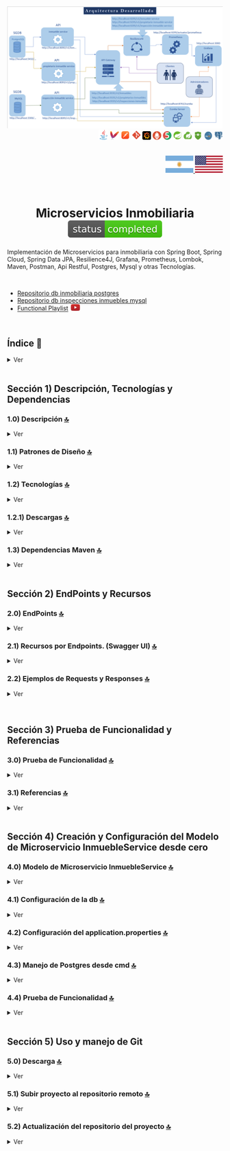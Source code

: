 <div align="center">
  <img src="../img/MicroservicesArquitectura.png" >
</div>

  <div align="right">
    <img width="24" height="24" src="../icons/backend/java/png/java.png" />
    <img width="20" height="20" src="../icons/devops/png/maven.png" />
    <img width="22" height="22" src="../icons/devops/png/postman.png" />
    <img width="22" height="22" src="../icons/devops/png/git.png" />
	<img width="20" height="20" src="../icons/devops/png/grafana.png" /> 
	<img width="20" height="20" src="../icons/devops/png/prometheus.png" />  
    <img width="20" height="" src="../icons/backend/java/png/junit.png" />
    <img width="20" height="20" src="../icons/backend/java/png/spring-boot.png" /> 
    <img width="20" height="20" src="../icons/backend/java/png/spring-cloud.png" /> 
	<img width="20" height="19" src="../icons/backend/java/png/spring-security.png" /> 
	<img width="20" height="19" src="../icons/database/png/mysql.png" />  
	<img width="20" height="20" src="../icons/database/png/postgres.png" />
	   
  </div>

<br>

<br>



<div align="right"> 
  <a href="./README.es.md">
    <img width="65" height="40" src="../icons/translation/arg-flag.jpg" />
  </a> 
  <a href="../../README.md">
    <img width="65" height="40" src="../icons/translation/eeuu-flag.jpg" />
  </a> 
</div>

<br>

<br>

<div align="center">

# Microservicios Inmobiliaria ![(status-completed)](../icons/badges/status-completed.svg)

</div>

Implementación de Microservicios para inmobiliaria con Spring Boot, Spring Cloud, Spring Data JPA, Resilience4J, Grafana, Prometheus, Lombok, Maven, Postman, Api Restful, Postgres, Mysql y otras Tecnologías.

<br>

* [Repositorio db inmobiliaria postgres](https://github.com/andresWeitzel/db_inmobiliaria_microservicios_postgres)
* [Repositorio db inspecciones inmuebles mysql](https://github.com/andresWeitzel/db_inspecciones_inmuebles_microservicios_mysql)
* [Functional Playlist](https://www.youtube.com/playlist?list=PLCl11UFjHurC0zJPiNF-rCbAFd2BGUBOe) <a href="https://www.youtube.com/playlist?list=PLCl11UFjHurC0zJPiNF-rCbAFd2BGUBOe" target="_blank"> <img src="../icons/social-networks/yt.png" width="25" /></a>
 


<br>

## Índice 📜

<details>
 <summary> Ver </summary>
 
 <br>
 
 
### Sección 1) Descripción, Tecnologías y Dependencias 
 
 - [1.0) Descripción del Proyecto.](#10-descripción-)
 - [1.1) Patrones de Diseño.](#11-patrones-de-diseño-)
 - [1.2) Tecnologías.](#12-tecnologías-)
     - [1.2.1) Descargas.](#121-descargas)
 - [1.3) Dependencias Maven.](#13-dependencias-maven-)
 
### Sección 2) Endpoints y Recursos 
 
 - [2.0) EndPoints.](#endpoints-)
 - [2.1) Recursos por Endpoints.](#documentación-gráfica-de-recursos-por-endpoints-swagger-ui-)
 - [2.2) Ejemplos de Requests y Responses.](#22-ejemplos-de-requests-y-responses-)
 
 
### Sección 3) Prueba de Funcionalidad y Referencias
 
 - [3.0) Prueba de Funcionalidad.](#30-prueba-de-funcionalidad-)
 - [3.1) Referencias.](#31-referencias-)
	
### Sección 4) Creación y Configuración del Modelo de Microservicio InmuebleService desde cero
 
 - [4.0) Modelo de Microservicio InmuebleService.](#40-modelo-de-microservicio-inmuebleservice-)
     - [4.0.0) Creación y Configuración.](#400-creción-y-configuración)
     - [4.0.1) Enums.](#401-enums)
     - [4.0.2) Entidades.](#402-entidades)
     - [4.0.3) Interfaces.](#403-interfaces)
     - [4.0.4) Servicios.](#404-servicios)
     - [4.0.5) Objetos Value Object.](#405-objetos-value-objects)
     - [4.0.6) Template Value Object.](#406-template-value-objects)
     - [4.0.7) Controllers.](#407-controllers)
- [4.1) Configuración de la db.](#41-configuración-de-la-db-)
- [4.2) Configuración del application.properties.](#42-configuración-del-application-properties)
- [4.3) Manejo de Postgres desde cmd.](#43-manejo-de-postgres-desde-cmd)
- [4.4) Prueba de funcionalidad.](#44-prueba-de-funcionalidad)

### Sección 5) Uso y manejo de Git

- [5.0) Descarga.](#50-descarga-)
- [5.1) Subir proyecto al repositorio remoto.](#51-subir-proyecto-al-repositorio-remoto-)
- [5.2) Actualización del repositorio del proyecto.](#52-actualización-del-repositorio-del-proyecto-)
 
	
	
</details>


<br>

## Sección 1) Descripción, Tecnologías y Dependencias 


### 1.0) Descripción [🔝](#índice-) 

<details>
 <summary>Ver</summary>
 
 <br>

* Este proyecto surgió a fin de poner en práctica la interrelación y funcionamiento de varios Microservicios con diferentes SGDB como lo son Mysql y Postgres.
* Los Microservicios `PropietarioInmuebleService` e `InmuebleService` implementan una misma base de datos de tipo SGDB Postgres para una inmobiliaria.
* El Microservicio `InspeccionInmuebleService` se comunicará con una base de datos de tipo Mysql para la validación y control de los inmuebles de dicha.
* El Servicio de Gestión Genérico de los Microservicios será `EurekaService`, este no implementará ninguna base de datos ya que será el responsable de toda la gestión y Control del resto de los Microservicios y Servicios.
* El Servicio `Api Gateway` será el encargado de la gestión del resto de los 3 microservicios de la aplicación, se entrelaza mediante el Patrón de Diseño Circuit Breaker para el Control de Excepciones, Tolerancias a fallos, etc. Todos los recursos de los microservicios pasan a través del puerto y dirección de este.
* El Servicio `ResilienceFourJ` será el encargado de manejar de forma directa el Control de Excepciones, Errores, etc que se puedan presentar, al igual que el ApiGateway maneja el patrón Circuit Breaker, además para cada recurso de cada microservicio se implementar los módulos de dicho patrón.
* ResilienceFourJ está directamente configurado para trabajar con `Prometheus` y `Grafana`. Prometheus Manejará toda la información de ResilienceFourJ y Grafana deployará dicha información en un entorno Gráfico de tipo Dashboard.


* El Proyecto consta de 3 microservicios de tipo REST y 3 servicios de gestión, administración y seguridad para los microservicios

``` Microservicios
|  |  |--------> Microservice Rest InmuebleService ----------------> db_inmobiliaria_microservicios  		--> (Postgres) --> (compartida) 
|  |-----------> Microservice Rest PropietarioInmuebleService------> db_inmobiliaria_microservicios  		--> (Postgres) --> (compartida) 
|--------------> Microservice Rest InspeccionInmuebleService-------> db_inspecciones_inmuebles_microservicios   --> (Mysql)    --> (única)  
```

```
Servicios
|  |  |  |-----> Servicio EurekaService -----------> Servidor de Gestión de Microservicios
|  |  |--------> Servicio ApiGatewayService -------> Proxy con balanceo de carga para la gestión de peticiones de los Microservicios 
|  |-----------> Servicio ResilienceFourJService --> Servicio para el Control de Excepciones y Tolerancia a Fallos. Patrón Circuit Breaker
| |------------> Servicio Prometheus/Actuator -----> Manejo de los datos de ResilienceFourJ
|--------------> Servicio Grafana Dashboard -------> Deploy de los datos transferidos por Prometheus
```
 
 <br>

* [Repositorio db inmobiliaria postgres](https://github.com/andresWeitzel/db_inmobiliaria_microservicios_postgres)
* [Repositorio db inspecciones inmuebles mysql](https://github.com/andresWeitzel/db_inspecciones_inmuebles_microservicios_mysql)
* [PlayList Proyecto](https://www.youtube.com/playlist?list=PLCl11UFjHurC0zJPiNF-rCbAFd2BGUBOe)
 
<br>

</details>



### 1.1) Patrones de Diseño [🔝](#índice-)

<details>
 <summary>Ver</summary>
 
 <br>

| **Patrón de Diseño** | **Finalidad** |               
| ------------- | ------------- |
| DAO | Uso de interfaces y repositorios para la persistencia y almacenamiento de datos. |
| MVC | Separación y Representación de los Datos, Manejo de errores, Escalabilidad, etc  |
| VO  | Patrón Value Object para el relacionamiento de Objetos a través de Templates de cada Microservicio |
| DTO  | Patrón para el Uso de Objetos POJO para tranferencia de datos entre los Microservices y Resilience4J |
| Circuit Breaker | Patrón para el Control y Manejo de Excepciones junto con la Tolerancia a Fallos |

<br>

</details>



### 1.2) Tecnologías [🔝](#índice-)

<details>
 <summary>Ver</summary>
 
 <br>

| **Tecnologías** | **Versión** | **Finalidad** |           
| ------------- | ------------- | ------------- |
| [Java](https://docs.oracle.com/en/) |  12.0.2 | JDK |
| [Spring Tool Suite 4](https://spring.io/blog/2021/06/21/spring-tools-4-11-0-released) | 4.9.0  | IDE |
| [Spring Boot](https://spring.io/) |  2.6.4  | Framework |
| [Spring Boot Data JPA](https://spring.io/projects/spring-data-jpa)  | 2.6.3 | Mapeo de objetos y persistencia en la db |
| [Spring Validation](https://www.baeldung.com/spring-boot-bean-validation)  | 2.7 | Anotations para Validaciones |
| [Eureka Server and Client](https://cloud.spring.io/spring-cloud-netflix/multi/multi_spring-cloud-eureka-server.html) | 3.1.1 | Administración de Microservicios |
| [Api-Gateway](https://www.baeldung.com/spring-cloud-gateway) | 3.1.1 | Manejo de Recursos de nuestro Proxy |
| [Resilience4J](https://resilience4j.readme.io/docs) | 3.1.1 | Utilización del Patrón Circuit Breaker |
| [Spring-Actuator](https://resilience4j.readme.io/docs) | 3.1.1 | Monitorización y Administraciíon ApiRest |
| [Micrometer-Prometheus](https://www.baeldung.com/micrometer) | 1.8.4 | Dashboard y Monitorizacion data |
| [Prometheus App](https://prometheus.io/) | 2.35 |  Monitoreo |
| [Grafana App](https://grafana.com/) | 8.4.6 | Deploy de Analítica Microservicios |
| [Lombok](https://projectlombok.org/) | 1.18.22 | Automatización de Código | 
| [Open-Api y UI Swagger](https://www.openapis.org/) | 1.6.4 | Documentación de la Api | 
| [UI Swagger](https://swagger.io/tools/swagger-ui/) | 1.6.4 | Visualización y Gestión de la Api | 
| [Maven](https://maven.apache.org/) |  4.0.0 | Gestor de Proyectos |
| [Postman](https://www.postman.com/) | 9.1.1 | Visualización y Gestión de la Api | 
| [XAMPP](https://www.apachefriends.org/https://www.apachefriends.org/) | 3.2.2  | Paquete de Servidores |
| [DBeaver](https://www.apachefriends.org/) | 21.1 | Gestor de Base de Datos |
| [Mysql](https://www.mysql.com/) | 10.1.38 | Sistema de Gestión de Bases de Datos |
| [PostgreSQL](https://www.postgresql.org/) | 13.4 | Sistema de Gestión de Bases de Datos |
| [CMD](https://learn.microsoft.com/en-us/windows-server/administration/windows-commands/cmd) | 10 | Símbolo del Sistema para linea de comandos | 
| [GNU bash / Terminal](https://www.gnu.org/software/bash/) | 4.4.23  | Bash / Terminal para el manejo e implementación de Git. |
| [Git](https://git-scm.com/) | 2.29.1  | Control de Versiones |

<br>

</details>


### 1.2.1) Descargas [🔝](#índice-)

<details>
 <summary>Ver</summary>
 
 <br>

* [Java-JDK 12](https://www.oracle.com/java/technologies/javase/jdk12-archive-downloads.html)
* [Spring Tool Suite 4](https://spring.io/tools)
* [Prometheus](https://prometheus.io/download/)
* [Grafana](https://grafana.com/grafana/download?platform=windows)
* [Dbeaver](https://dbeaver.io/download/)
* [PostgreSQL](https://www.postgresql.org/download/)
* [MySQL](https://www.mysql.com/it/)	
* [Xampp](https://www.apachefriends.org/download.html)
* [Lombok](https://projectlombok.org/download)
* [Open UI](https://open-ui.org/)
* [Postman](https://www.postman.com/downloads/)
* [MongoDB](https://www.mongodb.com/try/download/community)
* [MongoDB Compass](https://www.mongodb.com/try/download/compass)
* [Git](https://git-scm.com/downloads)

<br>

</details>


### 1.3) Dependencias Maven [🔝](#índice-)

<details>
 <summary>Ver</summary>
 
 <br>

| **Dependencia Maven**  | **Versión** | **Finalidad** |             
| ------------- | ------------- | ------------- |
| mysql-connector | 8.0.21 |  Conexión al SGDB Mysql |
| postgresql-connector | 42.3.1 | Conexión al SGDB PostgreSQL | 
| lombok | 1.18.22 |  Dependencia para la automatización de Código |
| spring-boot-starter-test | 2.6.4 | Uso de Testing |
| spring-boot-starter-data-jpa | 2.6.4 | Api de JpaRepository para el manejo de métodos | 
| spring-boot-starter-devtools | 2.6.6 | Herramienta para la recompilación en tiempo de ejecución |
| spring-boot-starter-web | 2.6.4 | Se agrega toda la configuración web automáticamente de Maven a Spring |
| spring-boot-starter-actuator | 2.6.6 | Monitorización y Administración de la Api Rest |
| spring-boot-starter-aop | 2.6.6 | Modularidad de la Api Rest |
| spring-cloud-starter-netflix-eureka-client | 3.1.1 | Conexión de Servicio con el Servidor Eureka |
| spring-cloud-starter-netflix-eureka-server | 3.1.1 | Dependencias para el Servidor Eureka |
| spring-cloud-starter-gateway | 3.1.1 | Manejo de Recursos de nuestro Proxy |
| spring-cloud-starter-bootstrap | 3.1.1 | Preparación del Servidor de Configuración |
| spring-cloud-starter-config | 3.1.1 | Nos permite exteriorizar y centralizar la configuración de los microservicios en un solo lugar |
| spring-cloud-starter-circuitbreaker-resilience4j | 2.1.1 | Dependencia para el patrón Circ Break y el uso de Resiliencia | 

| **Administrador de Dependencia Maven**  | **Versión** | **Finalidad** |             
| ------------- | ------------- | ------------- |
| spring-cloud-dependencies | 2021.0.0 | Administrador de Dependencias cloud |


<br>

</details>



<br>

## Sección 2) EndPoints y Recursos

### 2.0) EndPoints [🔝](#índice-)

<details>
 <summary>Ver</summary>
 
### EndPoints MicroServicios Por Defecto:
* http://localhost:8092/v1/inmuebles/
* http://localhost:8093/v1/propietarios-inmuebles/
* http://localhost:8095/v1/inspecciones-inmuebles/

### EndPoints MicroServicios con Api Gateway:
* http://localhost:9191/v1/inmuebles/
* http://localhost:9191/v1/propietarios-inmuebles/
* http://localhost:9191/v1/inspecciones-inmuebles/

### EndPoints MicroServicios con Resilience4J
* http://localhost:9295/v1/inmueble-service
* http://localhost:9295/v1/propietario-inmueble-service/
* http://localhost:9295/v1/inspeccion-inmueble-service/

### EndPoint Analítica con Prometheus
* http://localhost:9295/actuator/prometheus

### EndPoint Deploy con Grafana (username:admin password:admin)
* http://localhost:3000/d/X034JGT7Gz/springboot-apm-dashboard?orgId=1&from=now-1m&to=now
  

<br>

</details>





### 2.1) Recursos por Endpoints. (Swagger UI) [🔝](#índice-)

<details>
 <summary>Ver</summary>

### Servicios en Spring Cloud Eureka Server
![Index app](../img/eurekaServer.png)

### MicroServices por host y puerto independientes
![Index app](../img/microservicesList.png)

### Deploy de Carga Inicial de Recursos a través de Grafana
![Index app](../img/carga_inicial.png)

### Métodos GET Testeo Microservices puerto Resilience con Postman
![Index app](../img/getMicroservices.png)

### Estadisticas de uso Http Métodos GET en Grafana
![Index app](../img/getHttpStadistic.png)

### Métodos POST Testeo Microservices puerto Resilience con Postman
![Index app](../img/postMicroservices.png)

### Estadisticas de uso Http Métodos POST en Grafana
![Index app](../img/postHttpStadistic.png)

### Deploy de Carga luego del consumo de Recursos a través de Grafana
![Index app](../img/carga_uso.png)
	
### Deploy de Carga de CPU Usada por el Sistema luego del consumo de Recursos a través de Grafana
![Index app](../img/systemCpuUsage.png)

 
 <br>

</details>

### 2.2) Ejemplos de Requests y Responses [🔝](#índice-)

<details>
 <summary>Ver</summary>

## Microservicio InmuebleService

### 2.2.1) POST Operations

#### Create Inmueble

###### Request (POST)

**Method:** POST  
**URL:** `http://localhost:8092/v1/inmuebles/`  
**Headers:**  
- Content-Type: application/json

**Body (raw JSON):**
```json
{
    "idPropInm": "550e8400-e29b-41d4-a716-446655440000",
    "descr": "Departamento de 2 ambientes con balcón",
    "tipo": "Departamento",
    "estadoInm": "DISPONIBLE",
    "precInmUsd": 150000.0,
    "direc": "Av. Corrientes 1234",
    "ubic": "Palermo",
    "sitWeb": "www.inmobiliaria.com"
}
```

###### Response (200 OK)

```json
{
    "id": "550e8400-e29b-41d4-a716-446655440001",
    "idPropInm": "550e8400-e29b-41d4-a716-446655440000",
    "descr": "Departamento de 2 ambientes con balcón",
    "tipo": "Departamento",
    "estadoInm": "DISPONIBLE",
    "precInmUsd": 150000.0,
    "direc": "Av. Corrientes 1234",
    "ubic": "Palermo",
    "sitWeb": "www.inmobiliaria.com"
}
```

###### Response (422 Unprocessable Entity)

```json
{
    "message": "No se ha Insertado el Inmueble en la Base de Datos"
}
```

### 2.2.2) GET Operations

#### Get All Inmuebles (Paginated)

###### Request (GET)

**Method:** GET  
**URL:** `http://localhost:8092/v1/inmuebles/listado?page=0&size=5&sort=id,desc`  
**Headers:**  
- Content-Type: application/json

###### Response (200 OK)

```json
{
    "content": [
        {
            "id": "550e8400-e29b-41d4-a716-446655440001",
            "idPropInm": "550e8400-e29b-41d4-a716-446655440000",
            "descr": "Departamento de 2 ambientes con balcón",
            "tipo": "Departamento",
            "estadoInm": "DISPONIBLE",
            "precInmUsd": 150000.0,
            "direc": "Av. Corrientes 1234",
            "ubic": "Palermo",
            "sitWeb": "www.inmobiliaria.com"
        }
    ],
    "pageable": {
        "sort": {
            "sorted": true,
            "unsorted": false
        },
        "pageNumber": 0,
        "pageSize": 5,
        "offset": 0,
        "paged": true,
        "unpaged": false
    },
    "totalElements": 1,
    "totalPages": 1,
    "last": true,
    "first": true,
    "sort": {
        "sorted": true,
        "unsorted": false
    },
    "numberOfElements": 1,
    "size": 5,
    "number": 0
}
```

#### Get Inmueble by ID

###### Request (GET)

**Method:** GET  
**URL:** `http://localhost:8092/v1/inmuebles/id/550e8400-e29b-41d4-a716-446655440001`  
**Headers:**  
- Content-Type: application/json

###### Response (200 OK)

```json
{
    "id": "550e8400-e29b-41d4-a716-446655440001",
    "idPropInm": "550e8400-e29b-41d4-a716-446655440000",
    "descr": "Departamento de 2 ambientes con balcón",
    "tipo": "Departamento",
    "estadoInm": "DISPONIBLE",
    "precInmUsd": 150000.0,
    "direc": "Av. Corrientes 1234",
    "ubic": "Palermo",
    "sitWeb": "www.inmobiliaria.com"
}
```

#### Get Inmuebles by Propietario ID

###### Request (GET)

**Method:** GET  
**URL:** `http://localhost:8092/v1/inmuebles/id-propietario-inmueble/550e8400-e29b-41d4-a716-446655440000?page=0&size=10`  
**Headers:**  
- Content-Type: application/json

###### Response (200 OK)

```json
{
    "content": [
        {
            "id": "550e8400-e29b-41d4-a716-446655440001",
            "idPropInm": "550e8400-e29b-41d4-a716-446655440000",
            "descr": "Departamento de 2 ambientes con balcón",
            "tipo": "Departamento",
            "estadoInm": "DISPONIBLE",
            "precInmUsd": 150000.0,
            "direc": "Av. Corrientes 1234",
            "ubic": "Palermo",
            "sitWeb": "www.inmobiliaria.com"
        }
    ],
    "totalElements": 1,
    "totalPages": 1
}
```

#### Get Inmueble with Propietario Template

###### Request (GET)

**Method:** GET  
**URL:** `http://localhost:8092/v1/inmuebles/inmueble-con-propietario-inmueble/id-inm/550e8400-e29b-41d4-a716-446655440001`  
**Headers:**  
- Content-Type: application/json

###### Response (200 OK)

```json
{
    "propietarioInmuebleVO": {
        "id": "550e8400-e29b-41d4-a716-446655440000",
        "nombre": "Juan",
        "apellido": "Pérez",
        "edad": 35,
        "fechaNac": "1988-05-15",
        "tipoDoc": "DNI",
        "nroDoc": "12345678",
        "direc": "Av. Libertador 1000",
        "nroTelPrinc": "11-1234-5678",
        "nroTelSec": "11-8765-4321",
        "email": "juan.perez@email.com"
    },
    "inmueble": {
        "id": "550e8400-e29b-41d4-a716-446655440001",
        "idPropInm": "550e8400-e29b-41d4-a716-446655440000",
        "descr": "Departamento de 2 ambientes con balcón",
        "tipo": "Departamento",
        "estadoInm": "DISPONIBLE",
        "precInmUsd": 150000.0,
        "direc": "Av. Corrientes 1234",
        "ubic": "Palermo",
        "sitWeb": "www.inmobiliaria.com"
    }
}
```

### 2.2.3) PUT Operations

#### Update Inmueble

###### Request (PUT)

**Method:** PUT  
**URL:** `http://localhost:8092/v1/inmuebles/`  
**Headers:**  
- Content-Type: application/json

**Body (raw JSON):**
```json
{
    "id": "550e8400-e29b-41d4-a716-446655440001",
    "idPropInm": "550e8400-e29b-41d4-a716-446655440000",
    "descr": "Departamento de 2 ambientes con balcón y terraza",
    "tipo": "Departamento",
    "estadoInm": "VENDIDO",
    "precInmUsd": 160000.0,
    "direc": "Av. Corrientes 1234",
    "ubic": "Palermo",
    "sitWeb": "www.inmobiliaria.com"
}
```

###### Response (200 OK)

```json
{
    "id": "550e8400-e29b-41d4-a716-446655440001",
    "idPropInm": "550e8400-e29b-41d4-a716-446655440000",
    "descr": "Departamento de 2 ambientes con balcón y terraza",
    "tipo": "Departamento",
    "estadoInm": "VENDIDO",
    "precInmUsd": 160000.0,
    "direc": "Av. Corrientes 1234",
    "ubic": "Palermo",
    "sitWeb": "www.inmobiliaria.com"
}
```

### 2.2.4) DELETE Operations

#### Delete Inmueble

###### Request (DELETE)

**Method:** DELETE  
**URL:** `http://localhost:8092/v1/inmuebles/550e8400-e29b-41d4-a716-446655440001`  
**Headers:**  
- Content-Type: application/json

###### Response (200 OK)

```json
{
    "message": "Se ha Eliminado el Inmueble de la Base de Datos"
}
```

---

## Microservicio PropietarioInmuebleService

### 2.2.5) POST Operations

#### Create Propietario Inmueble

###### Request (POST)

**Method:** POST  
**URL:** `http://localhost:8093/v1/propietarios-inmuebles/`  
**Headers:**  
- Content-Type: application/json

**Body (raw JSON):**
```json
{
    "nombre": "María",
    "apellido": "González",
    "edad": 42,
    "fechaNac": "1981-03-20",
    "tipoDoc": "DNI",
    "nroDoc": "87654321",
    "direc": "Av. Santa Fe 2000",
    "nroTelPrinc": "11-9876-5432",
    "nroTelSec": "11-1111-2222",
    "email": "maria.gonzalez@email.com"
}
```

###### Response (200 OK)

```json
{
    "id": "550e8400-e29b-41d4-a716-446655440002",
    "nombre": "María",
    "apellido": "González",
    "edad": 42,
    "fechaNac": "1981-03-20",
    "tipoDoc": "DNI",
    "nroDoc": "87654321",
    "direc": "Av. Santa Fe 2000",
    "nroTelPrinc": "11-9876-5432",
    "nroTelSec": "11-1111-2222",
    "email": "maria.gonzalez@email.com"
}
```

### 2.2.6) GET Operations

#### Get All Propietarios (Paginated)

###### Request (GET)

**Method:** GET  
**URL:** `http://localhost:8093/v1/propietarios-inmuebles/listado?page=0&size=5&sort=apellido,asc`  
**Headers:**  
- Content-Type: application/json

###### Response (200 OK)

```json
{
    "content": [
        {
            "id": "550e8400-e29b-41d4-a716-446655440000",
            "nombre": "Juan",
            "apellido": "Pérez",
            "edad": 35,
            "fechaNac": "1988-05-15",
            "tipoDoc": "DNI",
            "nroDoc": "12345678",
            "direc": "Av. Libertador 1000",
            "nroTelPrinc": "11-1234-5678",
            "nroTelSec": "11-8765-4321",
            "email": "juan.perez@email.com"
        },
        {
            "id": "550e8400-e29b-41d4-a716-446655440002",
            "nombre": "María",
            "apellido": "González",
            "edad": 42,
            "fechaNac": "1981-03-20",
            "tipoDoc": "DNI",
            "nroDoc": "87654321",
            "direc": "Av. Santa Fe 2000",
            "nroTelPrinc": "11-9876-5432",
            "nroTelSec": "11-1111-2222",
            "email": "maria.gonzalez@email.com"
        }
    ],
    "totalElements": 2,
    "totalPages": 1
}
```

#### Get Propietario by ID

###### Request (GET)

**Method:** GET  
**URL:** `http://localhost:8093/v1/propietarios-inmuebles/id/550e8400-e29b-41d4-a716-446655440000`  
**Headers:**  
- Content-Type: application/json

###### Response (200 OK)

```json
{
    "id": "550e8400-e29b-41d4-a716-446655440000",
    "nombre": "Juan",
    "apellido": "Pérez",
    "edad": 35,
    "fechaNac": "1988-05-15",
    "tipoDoc": "DNI",
    "nroDoc": "12345678",
    "direc": "Av. Libertador 1000",
    "nroTelPrinc": "11-1234-5678",
    "nroTelSec": "11-8765-4321",
    "email": "juan.perez@email.com"
}
```

#### Get Propietarios by Nombre

###### Request (GET)

**Method:** GET  
**URL:** `http://localhost:8093/v1/propietarios-inmuebles/nombre/Juan?page=0&size=10`  
**Headers:**  
- Content-Type: application/json

###### Response (200 OK)

```json
{
    "content": [
        {
            "id": "550e8400-e29b-41d4-a716-446655440000",
            "nombre": "Juan",
            "apellido": "Pérez",
            "edad": 35,
            "fechaNac": "1988-05-15",
            "tipoDoc": "DNI",
            "nroDoc": "12345678",
            "direc": "Av. Libertador 1000",
            "nroTelPrinc": "11-1234-5678",
            "nroTelSec": "11-8765-4321",
            "email": "juan.perez@email.com"
        }
    ],
    "totalElements": 1,
    "totalPages": 1
}
```

### 2.2.7) PUT Operations

#### Update Propietario Inmueble

###### Request (PUT)

**Method:** PUT  
**URL:** `http://localhost:8093/v1/propietarios-inmuebles/`  
**Headers:**  
- Content-Type: application/json

**Body (raw JSON):**
```json
{
    "id": "550e8400-e29b-41d4-a716-446655440000",
    "nombre": "Juan Carlos",
    "apellido": "Pérez",
    "edad": 36,
    "fechaNac": "1988-05-15",
    "tipoDoc": "DNI",
    "nroDoc": "12345678",
    "direc": "Av. Libertador 1500",
    "nroTelPrinc": "11-1234-5678",
    "nroTelSec": "11-8765-4321",
    "email": "juan.perez@email.com"
}
```

###### Response (200 OK)

```json
{
    "id": "550e8400-e29b-41d4-a716-446655440000",
    "nombre": "Juan Carlos",
    "apellido": "Pérez",
    "edad": 36,
    "fechaNac": "1988-05-15",
    "tipoDoc": "DNI",
    "nroDoc": "12345678",
    "direc": "Av. Libertador 1500",
    "nroTelPrinc": "11-1234-5678",
    "nroTelSec": "11-8765-4321",
    "email": "juan.perez@email.com"
}
```

### 2.2.8) DELETE Operations

#### Delete Propietario Inmueble

###### Request (DELETE)

**Method:** DELETE  
**URL:** `http://localhost:8093/v1/propietarios-inmuebles/550e8400-e29b-41d4-a716-446655440000`  
**Headers:**  
- Content-Type: application/json

###### Response (200 OK)

```json
{
    "message": "Se ha Eliminado el Propietario del Inmueble de la Base de Datos"
}
```

---

## Microservicio InspeccionInmuebleService

### 2.2.9) POST Operations

#### Create Inspeccion Inmueble

###### Request (POST)

**Method:** POST  
**URL:** `http://localhost:8095/v1/inspecciones-inmuebles/`  
**Headers:**  
- Content-Type: application/json

**Body (raw JSON):**
```json
{
    "idInm": "550e8400-e29b-41d4-a716-446655440001",
    "estadoInsp": "PENDIENTE",
    "tipoInsp": "ESTRUCTURAL",
    "descrInsp": "Inspección estructural completa del edificio",
    "empresa": "Inspecciones S.A.",
    "direc": "Av. Corrientes 1234",
    "nroTel": "11-5555-6666",
    "costo": 500.0,
    "fecha": "2024-01-15",
    "hora": "14:30:00"
}
```

###### Response (200 OK)

```json
{
    "id": "550e8400-e29b-41d4-a716-446655440003",
    "idInm": "550e8400-e29b-41d4-a716-446655440001",
    "estadoInsp": "PENDIENTE",
    "tipoInsp": "ESTRUCTURAL",
    "descrInsp": "Inspección estructural completa del edificio",
    "empresa": "Inspecciones S.A.",
    "direc": "Av. Corrientes 1234",
    "nroTel": "11-5555-6666",
    "costo": 500.0,
    "fecha": "2024-01-15",
    "hora": "14:30:00"
}
```

### 2.2.10) GET Operations

#### Get All Inspecciones (Paginated)

###### Request (GET)

**Method:** GET  
**URL:** `http://localhost:8095/v1/inspecciones-inmuebles/listado?page=0&size=5&sort=fecha,desc`  
**Headers:**  
- Content-Type: application/json

###### Response (200 OK)

```json
{
    "content": [
        {
            "id": "550e8400-e29b-41d4-a716-446655440003",
            "idInm": "550e8400-e29b-41d4-a716-446655440001",
            "estadoInsp": "PENDIENTE",
            "tipoInsp": "ESTRUCTURAL",
            "descrInsp": "Inspección estructural completa del edificio",
            "empresa": "Inspecciones S.A.",
            "direc": "Av. Corrientes 1234",
            "nroTel": "11-5555-6666",
            "costo": 500.0,
            "fecha": "2024-01-15",
            "hora": "14:30:00"
        }
    ],
    "totalElements": 1,
    "totalPages": 1
}
```

#### Get Inspeccion by ID

###### Request (GET)

**Method:** GET  
**URL:** `http://localhost:8095/v1/inspecciones-inmuebles/id/550e8400-e29b-41d4-a716-446655440003`  
**Headers:**  
- Content-Type: application/json

###### Response (200 OK)

```json
{
    "id": "550e8400-e29b-41d4-a716-446655440003",
    "idInm": "550e8400-e29b-41d4-a716-446655440001",
    "estadoInsp": "PENDIENTE",
    "tipoInsp": "ESTRUCTURAL",
    "descrInsp": "Inspección estructural completa del edificio",
    "empresa": "Inspecciones S.A.",
    "direc": "Av. Corrientes 1234",
    "nroTel": "11-5555-6666",
    "costo": 500.0,
    "fecha": "2024-01-15",
    "hora": "14:30:00"
}
```

#### Get Inspeccion with Inmueble Template

###### Request (GET)

**Method:** GET  
**URL:** `http://localhost:8095/v1/inspecciones-inmuebles/inspeccion-inmueble-con-inmueble/id-inmueble/550e8400-e29b-41d4-a716-446655440001`  
**Headers:**  
- Content-Type: application/json

###### Response (200 OK)

```json
{
    "inspeccionInmuebleEntity": {
        "id": "550e8400-e29b-41d4-a716-446655440003",
        "idInm": "550e8400-e29b-41d4-a716-446655440001",
        "estadoInsp": "PENDIENTE",
        "tipoInsp": "ESTRUCTURAL",
        "descrInsp": "Inspección estructural completa del edificio",
        "empresa": "Inspecciones S.A.",
        "direc": "Av. Corrientes 1234",
        "nroTel": "11-5555-6666",
        "costo": 500.0,
        "fecha": "2024-01-15",
        "hora": "14:30:00"
    },
    "inmuebleVO": {
        "id": "550e8400-e29b-41d4-a716-446655440001",
        "idPropInm": "550e8400-e29b-41d4-a716-446655440000",
        "descr": "Departamento de 2 ambientes con balcón",
        "tipo": "Departamento",
        "estadoInm": "DISPONIBLE",
        "precioInmUsd": 150000.0,
        "direc": "Av. Corrientes 1234",
        "ubic": "Palermo",
        "sitWeb": "www.inmobiliaria.com"
    }
}
```

### 2.2.11) PUT Operations

#### Update Inspeccion Inmueble

###### Request (PUT)

**Method:** PUT  
**URL:** `http://localhost:8095/v1/inspecciones-inmuebles/`  
**Headers:**  
- Content-Type: application/json

**Body (raw JSON):**
```json
{
    "id": "550e8400-e29b-41d4-a716-446655440003",
    "idInm": "550e8400-e29b-41d4-a716-446655440001",
    "estadoInsp": "COMPLETADA",
    "tipoInsp": "ESTRUCTURAL",
    "descrInsp": "Inspección estructural completa del edificio - APROBADA",
    "empresa": "Inspecciones S.A.",
    "direc": "Av. Corrientes 1234",
    "nroTel": "11-5555-6666",
    "costo": 500.0,
    "fecha": "2024-01-15",
    "hora": "14:30:00"
}
```

###### Response (200 OK)

```json
{
    "id": "550e8400-e29b-41d4-a716-446655440003",
    "idInm": "550e8400-e29b-41d4-a716-446655440001",
    "estadoInsp": "COMPLETADA",
    "tipoInsp": "ESTRUCTURAL",
    "descrInsp": "Inspección estructural completa del edificio - APROBADA",
    "empresa": "Inspecciones S.A.",
    "direc": "Av. Corrientes 1234",
    "nroTel": "11-5555-6666",
    "costo": 500.0,
    "fecha": "2024-01-15",
    "hora": "14:30:00"
}
```

### 2.2.12) DELETE Operations

#### Delete Inspeccion Inmueble

###### Request (DELETE)

**Method:** DELETE  
**URL:** `http://localhost:8095/v1/inspecciones-inmuebles/550e8400-e29b-41d4-a716-446655440003`  
**Headers:**  
- Content-Type: application/json

###### Response (200 OK)

```json
{
    "message": "Se ha Eliminado la Inspección del Inmueble de la Base de datos"
}
```

---

## Microservicios con API Gateway

### 2.2.13) API Gateway Endpoints

#### Get All Inmuebles through Gateway

###### Request (GET)

**Method:** GET  
**URL:** `http://localhost:9191/v1/inmuebles/listado?page=0&size=5`  
**Headers:**  
- Content-Type: application/json

#### Get All Propietarios through Gateway

###### Request (GET)

**Method:** GET  
**URL:** `http://localhost:9191/v1/propietarios-inmuebles/listado?page=0&size=5`  
**Headers:**  
- Content-Type: application/json

#### Get All Inspecciones through Gateway

###### Request (GET)

**Method:** GET  
**URL:** `http://localhost:9191/v1/inspecciones-inmuebles/listado?page=0&size=5`  
**Headers:**  
- Content-Type: application/json

---

## Microservicios con Resilience4J

### 2.2.14) Resilience4J Endpoints

#### Get All Inmuebles through Resilience4J

###### Request (GET)

**Method:** GET  
**URL:** `http://localhost:9295/v1/inmueble-service/listado`  
**Headers:**  
- Content-Type: application/json

#### Get All Propietarios through Resilience4J

###### Request (GET)

**Method:** GET  
**URL:** `http://localhost:9295/v1/propietario-inmueble-service/listado`  
**Headers:**  
- Content-Type: application/json

#### Get All Inspecciones through Resilience4J

###### Request (GET)

**Method:** GET  
**URL:** `http://localhost:9295/v1/inspeccion-inmueble-service/listado`  
**Headers:**  
- Content-Type: application/json

---

## Error Responses

### 2.2.15) Common Error Responses

#### 422 Unprocessable Entity

```json
{
    "message": "No se ha Insertado el Inmueble en la Base de Datos"
}
```

#### 404 Not Found

```json
{
    "message": "Resource not found"
}
```

#### 500 Internal Server Error

```json
{
    "message": "Internal server error occurred"
}
```

<br>

</details>



<br>

<br>

## Sección 3) Prueba de Funcionalidad y Referencias


### 3.0) Prueba de Funcionalidad [🔝](#índice-)

<details>
 <summary>Ver</summary>


### API's Rest Microservicios Por Defecto

* [Microservicio Inmueble Service](https://www.youtube.com/watch?v=dpEpQqyBTEw&list=PLCl11UFjHurC0zJPiNF-rCbAFd2BGUBOe&index=1)

* [Microservicio Propietario Inmueble Service](https://www.youtube.com/watch?v=ahi5WDX19rQ&list=PLCl11UFjHurC0zJPiNF-rCbAFd2BGUBOe&index=2)

* [Microservicio Inspeccion Inmueble Service](https://www.youtube.com/watch?v=6KeUPebnKu8&list=PLCl11UFjHurC0zJPiNF-rCbAFd2BGUBOe&index=3&t=2s)

</br>

###  API's Rest Microservicios con Api Gateway

* [Microservicios](https://www.youtube.com/watch?v=kkjxv7HMlNI&list=PLCl11UFjHurC0zJPiNF-rCbAFd2BGUBOe&index=4)

</br>

### API's Rest Microservicios con Resilience4J

* [Microservicio Inmueble-Service Resilience](https://www.youtube.com/watch?v=9OEwhURfrXw&list=PLCl11UFjHurC0zJPiNF-rCbAFd2BGUBOe&index=6&t=214s)

* [Microservicios Propietario-Inmueble-Service e Inspección-Inmueble-Service Resilience](https://www.youtube.com/watch?v=mn-jAeEwt-8&list=PLCl11UFjHurC0zJPiNF-rCbAFd2BGUBOe&index=6)

</br>

### Deploy Analítica de Datos Microservicios con Grafana y Prometheus 

* [Análisis Peticiones HTTP](https://www.youtube.com/watch?v=9TxvWcXT-JM&list=PLCl11UFjHurC0zJPiNF-rCbAFd2BGUBOe&index=7)	
	
 <br>

</details>





### 3.1) Referencias [🔝](#índice-)

<details>
 <summary>Ver</summary>
	
### Documentación No Oficial Recomendada

* [Estructuración y Creación de Microservicios](https://www.youtube.com/watch?v=BnknNTN8icw&t=5s)
* [Desarrollo de Resilience4j](https://www.youtube.com/watch?v=Z_viIJSGXJw&list=PLq3uEqRnr_2GlhVSqltfLtpO8GF4VIICY&index=1)
* [Setup Dashboard Grafana](https://www.youtube.com/watch?v=4WWW2ZLEg74)
* [Setup/Config Dashboard Grafana](https://www.youtube.com/watch?v=zTZe447nDhI)

 <br>

</details>






<br>

## Sección 4) Creación y Configuración del Modelo de Microservicio InmuebleService desde cero


### 4.0) Modelo de Microservicio InmuebleService [🔝](#índice-)

<details>
 <summary>Ver</summary>

#### 4.0.0) Creación y Configuración
#### (Solamente se explicará e incluirá código relevante para microservicios, toda explicación y pasos desde cero para una API REST se incluye en otro proyecto..https://github.com/andresWeitzel/Api_Rest_Spring_Productos)


* Creamos y configuramos un Spring Started Proyect ( Name: InmuebleService | Group: com.inmueble.service | Package : com.inmueble.service )
* Desde la configuración del proyecto agregamos las dependencias spring web, spring data jpa, postgresql driver y Lombok

```xml
<dependency>
			<groupId>org.springframework.boot</groupId>
			<artifactId>spring-boot-starter-data-jpa</artifactId>
		</dependency>
		<dependency>
			<groupId>org.springframework.boot</groupId>
			<artifactId>spring-boot-starter-web</artifactId>
		</dependency>

		<dependency>
			<groupId>org.postgresql</groupId>
			<artifactId>postgresql</artifactId>
			<scope>runtime</scope>
		</dependency>
		<dependency>
			<groupId>org.projectlombok</groupId>
			<artifactId>lombok</artifactId>
			<optional>true</optional>
		</dependency>
		<dependency>
			<groupId>org.springframework.boot</groupId>
			<artifactId>spring-boot-starter-test</artifactId>
			<scope>test</scope>
		</dependency>
```

</br>

#### Configuración e Instalación de `Lombok`
* Seguidamente de tener el jars a través de la dependencia en nuestro proyecto, vamos a instalar lombok para poder utilizarlo, no basta con la descarga, hay que realizar la configuración y descarga del mismo en nuestro ordenador.
* Buscamos el jar en Maven Dependencies `lombok-1.18....` Click derecho y properties
* Pestaña Java Source Attachment y buscamos el Path donde se descargo el jar de lombok.
* Nos dirigimos a dicha carpeta, en mi caso `C:\Users\andre\.m2\repository\org\projectlombok\lombok\1.18.22` y ejecutamos el jar de lombok `lombok-1.18.22.jar`
* VAMOS A REALIZAR LA INSTALACIÓN EN LA CARPETA DE CONFIGURACIÓN DE NUESTRO IDE SELECCIONANDO SELECCIONANDO SPECIFY LOCATION, EN MI CASO SPRING TOOL SUITE `C:\Program Files (x86)\sts-4.13.1.RELEASE`
* Instalamos, siguiente siguiente...
* Cerramos y Abrimos el IDE para que los cambios se ejecuten correctamente


<br>


#### 4.0.1) Enums
#### (Solamente se explicará e incluirá código relevante para microservicios, toda explicación y pasos desde cero para una API REST se incluye en otro proyecto..https://github.com/andresWeitzel/Api_Rest_Spring_Productos)
* Dentro de la jerarquia de paquetes `com.inmueble.service` creamos el paquete `enums`
* Vamos a crear una clase enumerado para el campo `estado_inmueble_enum` de la entidad `Inmueble` que crearemos a continuación
* Dentro del paquete `enum` creamos la clase `EstadoInmuebleEnum`
* Para esta clase no Agregamos la annotation @Entity de JPA ya que no vamos a crear una tabla en la base de datos, sino usar los posibles valores de los enumerados
* Agregamos los tipos de enumerados disponibles para utilizar de la base de datos..
 ```java
 

 package com.inmueble.service.enums;
 


public enum EstadoInmuebleEnum {
	VENDIDO, DISPONIBLE, NO_DISPONIBLE, FALTA_INSPECCION;

}

 ```
 
 <br>


#### 4.0.2) Entidades

* Dentro de la jerarquia de paquetes `com.inmueble.service` creamos el paquete `entity`
* Dentro del mismo la clase `Inmueble`
* Agregamos las annotations correspondientes de la clase para JPA 
* Desarrollamos todos los campos privados modelando la tabla inmuebles de la db `db_inmuebles_microservicios`
* Agregamos también las annotations necesarias para los campos, seguidamente `@Enumerated(EnumType.STRING)` para el enumerado. No agregamos el resto de las anotaciones ya que vamos a implementar lombok
* Luego Agregamos las anotaciones para lombok `@Data` , `@AllArgsConstructor` y `@NoArgsConstructor` , la primera para la generacion de los getters y setters y el resto de metodos, la segunda para los constructores sobrecargados de la Entidad y la tercera para constructor vacio 

 
 ```java
package com.inmueble.service.entity;

import javax.persistence.Column;
import javax.persistence.Entity;
import javax.persistence.EnumType;
import javax.persistence.Enumerated;
import javax.persistence.GeneratedValue;
import javax.persistence.GenerationType;
import javax.persistence.Id;
import javax.persistence.Table;

import com.inmueble.service.enums.EstadoInmuebleEnum;

import lombok.AllArgsConstructor;
import lombok.Data;
import lombok.NoArgsConstructor;

@Table(name="inmuebles")
@Entity
@Data
@AllArgsConstructor
@NoArgsConstructor
public class Inmueble {
	
	
	@GeneratedValue(strategy = GenerationType.AUTO)
	@Id
	@Column(name="id")
	private int id;
	
	@Column(name="id_propietario_inmueble")
	private int idPropietarioInmueble;
	
	@Column(name="descripcion")
	private String descripcion;
	
	@Column(name="tipo")
	private String tipo;
	
	@Enumerated(EnumType.STRING)
	@Column(name="estado_inmueble")
	private EstadoInmuebleEnum  estadoInmuebleEnum;
	
	@Column(name="precio_inmueble_usd") 
	private double precioInmuebleUsd;
	
	@Column(name="direccion")
	private String direccion;
	
	@Column(name="ubicacion")
	private String ubicacion;
	
	@Column(name="sitio_web")
	private String sitioWeb;

}


 ```

 
 <br>


#### 4.0.3) Interfaces

* Dentro de la jerarquia de paquetes `com.inmueble.service` creamos el paquete `repository`
* Dentro del mismo la Interfaz `I_InmuebleRepository`
* Agregamos la annotation `@Repository` de la clase para JPA y usamos la interfaz  `JpaRepository<InmuebleEntity, Serializable>` junto con la Interfaz de Paginación `PagingAndSortingRepository<Inmueble, Long>` para toda la funcionalidad para la creación de los métodos Jpa.
* Creamos y Definimos todos los métodos abstractos haciendo referencia a los campos de la entidad tentativos de uso. 
* No creamos los métodos CRUD (add, save, update) en la interfaz, ya que declaramos todos los métodos abstractos sin devolución de valores. El método `findAll` será para Paginados..
 
 ```java
package com.inmueble.service.repository;

import java.io.Serializable;
import java.util.List;

import org.springframework.data.domain.Page;
import org.springframework.data.domain.Pageable;
import org.springframework.data.jpa.repository.JpaRepository;
import org.springframework.data.repository.PagingAndSortingRepository;
import org.springframework.stereotype.Repository;

import com.inmueble.service.entity.Inmueble;
import com.inmueble.service.enums.EstadoInmuebleEnum;

@Repository
public interface I_InmuebleRepository extends JpaRepository<Inmueble, Serializable>, PagingAndSortingRepository<Inmueble, Serializable> {

	
	//============================ MÉTODOS DE BÚSQUEDA ============================== 
	
	public abstract Inmueble findById(int id);
	
	public abstract List<Inmueble> findByIdPropietarioInmueble(int id);
	
	public abstract List<Inmueble> findByDescripcion(String descripcion);
	
	public abstract List<Inmueble> findByTipo(String tipo);
	
	public abstract List<Inmueble> findByEstadoInmuebleEnum(EstadoInmuebleEnum  estadoInmuebleEnum);
	
	public abstract List<Inmueble> findByPrecioInmuebleUsd(double precioInmueble);
	
	public abstract List<Inmueble> findByDireccion(String direccion);
	
	public abstract List<Inmueble> findByUbicacion(String ubicacion);
	
	public abstract List<Inmueble> findBySitioWeb(String sitioWeb);

	public abstract Page<Inmueble> findAll(Pageable pageable);
	
	
	
	

}


 ```
 
 <br>


#### 4.0.4) Servicios

* Dentro de la jerarquia de paquetes `com.inmueble.service` creamos el paquete `service`
* Dentro del mismo la Clase Service `InmuebleService`
* Agregamos la annotation `@Service` de la clase haciendo referencia para Spring y `@Autowired` para implementar Inyección de Dependencias de la interfaz creada.
* Usamos log4j para los logs de error en los métodos CRUD para la persistencia. 
* Desarrollamos el cuerpo de cada método de la interfaz
* Cada Método CRUD tiene su comprobación de Persistencia y devolverán un booleano según el resultado de la operación, los mismos pueden ser modificados para adicionar mayor seguridad.
 
 ```java
package com.inmueble.service.service;

import java.util.List;

import org.apache.logging.log4j.Logger;
import org.springframework.beans.factory.annotation.Autowired;
import org.springframework.data.domain.Pageable;
import org.springframework.stereotype.Service;

import com.inmueble.service.entity.Inmueble;
import com.inmueble.service.enums.EstadoInmuebleEnum;
import com.inmueble.service.repository.I_InmuebleRepository;

@Service
public class InmuebleService {
	
	@Autowired
	private I_InmuebleRepository iInmuebleRepository;
	
	
	// ============= LOGS ========================	
	private static final Logger logger = org.apache.logging.log4j.LogManager.getLogger(InmuebleService.class);

	
	// ============ MÉTODOS CRUD ==================
	
	// ----INSERT----
	public boolean addInmueble(Inmueble inmueble) {
		try {
			if(inmueble == null) {
				logger.error("ERROR addInmueble : EL INMUEBLE " + inmueble+" ES NULO!!");
				return false;
			}else {
				iInmuebleRepository.save(inmueble);
				return true;
			}
			
			
		} catch (Exception e) {
			logger.error("ERROR addInmueble : EL INMUEBLE " + inmueble+ " NO SE HA INSERTADO EN LA DB!!");
			return false;
		}
	}
	
	
	// ----UPDATE----
	public boolean updateInmueble(Inmueble inmueble) {
		try {
			if(inmueble == null) {
				logger.error("ERROR updateInmueble : EL INMUEBLE " + inmueble + " ES NULO!!");
				return false;
			}else {
				iInmuebleRepository.save(inmueble);
				return true;
			}
			
		} catch (Exception e) {
			logger.error("ERROR updateInmueble : EL INMUEBLE " + inmueble + " NO SE HA ACTUALIZADO EN LA DB!!");
			return false;
		}
	}
	
	// ----DELETE----
	public boolean deleteInmueble(int id) {
		try {
			if(id == 0) {
				logger.error("ERROR deleteInmueble : EL ID DEL INMUEBLE ES CERO!!");
				return false;
			}else {
				iInmuebleRepository.delete(iInmuebleRepository.findById(id));
				return true;
			}
			
		} catch (Exception e) {
			logger.error("ERROR deleteInmueble : EL INMUEBLE CON EL ID " + id + " NO SE HA ELIMINADO DE LA DB!!");
			return false;
		}
	}
	
	// ----SELECT----
	public List<Inmueble> getAllInmueble(Pageable pageable){
		
		return iInmuebleRepository.findAll(pageable).getContent();
	}
	
	// ============ MÉTODOS DE BÚSQUEDA ==================
	
	//----ID-----
	public Inmueble findById(int id) {
		return iInmuebleRepository.findById(id);
	}
	

	//---- ID PROPIETARIO INMUEBLE-----
	public List<Inmueble> findByIdPropietarioInmueble(int id) {
		return iInmuebleRepository.findByIdPropietarioInmueble(id);
	}
	
	
	//---- DESCRIPCION INMUEBLE-----
	public List<Inmueble> findByDescripcion(String descripcion) {
		return iInmuebleRepository.findByDescripcion(descripcion);
	}
	
	//----- TIPO DE INMUEBLE --------
	public List<Inmueble> findByTipo(String tipo) {
		return iInmuebleRepository.findByTipo(tipo);
	}
	
	
	//---- ESTADO INMUEBLE-----
	public List<Inmueble> findByEstadoInmuebleEnum(EstadoInmuebleEnum estadoInmuebleEnum) {
		return iInmuebleRepository.findByEstadoInmuebleEnum(estadoInmuebleEnum);
	}
	
	
	
	//---- PRECIO INMUEBLE-----
	public List<Inmueble> findByPrecioInmueble(double precio) {
		return iInmuebleRepository.findByPrecioInmuebleUsd(precio);
	}
	
	//---- DIRECCION INMUEBLE-----
	public List<Inmueble> findByDireccion(String direccion) {
		return iInmuebleRepository.findByDireccion(direccion);
	}
	
	//---- UBICACION INMUEBLE-----
	public List<Inmueble> findByUbicacion(String ubicacion) {
		return iInmuebleRepository.findByUbicacion(ubicacion);
	}
	
	//---- SITIO WEB INMUEBLE-----
	public List<Inmueble> findBySitioWeb(String sitioWeb) {
		return iInmuebleRepository.findBySitioWeb(sitioWeb);
	}
		
		
	
	
	
}

 ```
 
 <br>


#### 4.0.5) Objectos Value Object
#### (Los objetos de valor nos van a permiten relacionar los microservicios a través de nuestro servicio REST garantizando nua expresividad máxima de nuetsro código)

</br> 

* Creamos el paquete `valueobjects` dentro de la ruta convencional
* Creamos la clase `PropietarioInmuebleVO` 
* ES NECESARIO TENER O CONOCER LOS ATRIBUTOS DE LA ENTIDAD DEL MICROSERVICIO `PropietarioInmuebleService` para copiar los mismos de la clase original entity sin las anotaciones, salvo las de lombok, ya que será una clase pojo.
* Esta paso de los value object lo agrego acá por temas de organización de código, se puede desarrollar ambos microservicios y luego realizar este paso, temas de comodidad.


```java
package com.inmueble.service.valueobjects;

import java.time.LocalDate;

import lombok.AllArgsConstructor;
import lombok.Data;
import lombok.NoArgsConstructor;



@Data
@AllArgsConstructor
@NoArgsConstructor
public class PropietarioInmuebleVO {

	private int id;

	private String nombre;

	private String apellido;

	private int edad;

	private LocalDate fechaNacimiento;

	private String tipoDocumento;

	private String nroDocumento;

	private String direccion;

	private String nroTelefonoPrincipal;

	private String nroTelefonoSecundario;

	private String email;

}

```


 <br>


#### 4.0.6) Template Value Object
#### (Esta Clase será el template que contenga los objetos Inmueble y PropietarioInmuebleVO)

* Dentro del paquete `valueobjects` creamos la clase template `PropietarioInmuebleResponseTemplate`
* Aplicamos todas las anotaciones de lombok necesarias
* AL IGUAL QUE EL PASO ANTERIOR, ES NECESARIO TENER PARTE DEL OTRO MICROSERVICIO DESARROLLADO PARA TRABAJAR EL MISMO
* Usamos las clases ya mencionadas y aplicamios lombok
* Código..

```java
package com.inmueble.service.valueobjects;

import com.inmueble.service.entity.Inmueble;

import lombok.AllArgsConstructor;
import lombok.Data;
import lombok.NoArgsConstructor;


@Data
@AllArgsConstructor
@NoArgsConstructor
public class PropietarioInmuebleResponseTemplate {
	
	private PropietarioInmuebleVO propietarioInmuebleVO;
	
	private Inmueble inmueble;
	

}

```

 <br>


#### 4.0.7) Controllers

 
* Dentro de la jerarquia de paquetes `com.inmueble.service` creamos el paquete `controller`
* Dentro del mismo la Clase Controller `InmuebleController`
* Agregamos la annotation `@RestController` de la clase haciendo referencia al controlador y la annotation `@RequestMapping` haciendo referencia a la ruta principal de acceso para Spring.
* Implementamos `@Autowired` para Inyección de Dependencias del service creado.
* Utilizamos `@PostMapping` y `@GetMapping` para el uso de los métodos del protocolo HTTP 
* También hacemos uso de las annotations `@RequestBody` para recuperar el cuerpo de la solicitud HTTP y el `@PathVariable` para el manejo de las variables declaradas
* Usamos log4j para los logs de error en los métodos CRUD para la persistencia. 
* Desarrollamos el cuerpo de cada método de la interfaz
* Cada Método CRUD de Tipo HTTP (POST, DELETE, PUT, GET) tiene su comprobación de Persistencia y los métodos devolverán un booleano según el resultado de la operación, menos el get que trae el Inmueble. Los mismos pueden ser modificados para adicionar mayor seguridad.
* También existará el método para obtener el template con el objeto PropietarioInmueble y el objeto Inmueble
 
 ```java
 package com.inmueble.service.controller;

import java.util.List;

import org.springframework.beans.factory.annotation.Autowired;
import org.springframework.data.domain.Pageable;
import org.springframework.web.bind.annotation.DeleteMapping;
import org.springframework.web.bind.annotation.GetMapping;
import org.springframework.web.bind.annotation.PathVariable;
import org.springframework.web.bind.annotation.PostMapping;
import org.springframework.web.bind.annotation.PutMapping;
import org.springframework.web.bind.annotation.RequestBody;
import org.springframework.web.bind.annotation.RequestMapping;
import org.springframework.web.bind.annotation.RestController;

import com.inmueble.service.entity.Inmueble;
import com.inmueble.service.enums.EstadoInmuebleEnum;
import com.inmueble.service.service.InmuebleService;

@RestController
@RequestMapping("/inmuebles")
public class InmuebleController {

	@Autowired
	private InmuebleService inmuebleService;

	// ======== MÉTODOS HTTP ============
	// --POST--
	@PostMapping("/")
	public boolean addInmueble(@RequestBody Inmueble inmueble) {

		return inmuebleService.addInmueble(inmueble);

	}

	// --PUT--
	@PutMapping("/")
	public boolean updateInmueble(@RequestBody Inmueble inmueble) {

		return inmuebleService.updateInmueble(inmueble);

	}

	// --DELETE--
	@DeleteMapping("/{id}")
	public boolean deleteInmueble(@PathVariable("id") int id) {

		return inmuebleService.deleteInmueble(id);
	}

	// --GET--
	@GetMapping("/listado")
	public List<Inmueble> getAll(Pageable pageable) {
		return inmuebleService.getAllInmueble(pageable);
	}

	// ======== MÉTODOS DE BUSQUEDA ============

	// --GET--
	@GetMapping("/id/{id}")
	public Inmueble findById(@PathVariable("id") int id) {

		return inmuebleService.findById(id);

	}

	// --GET--
	@GetMapping("/id-propietario-inmueble/{id}")
	public List<Inmueble> findByIdPropietarioInmueble(@PathVariable("id") int id) {

		return inmuebleService.findByIdPropietarioInmueble(id);

	}

	// --GET--
	@GetMapping("/descripcion/{descipcion}")
	public List<Inmueble> findByDescripcion(@PathVariable("descripcion") String descripcion) {

		return inmuebleService.findByDescripcion(descripcion);

	}

	// --GET--
	@GetMapping("/tipo/{tipo}")
	public List<Inmueble> findByTipo(@PathVariable("tipo") String tipo) {

		return inmuebleService.findByTipo(tipo);

	}

	// --GET--
	@GetMapping("/estado-inmueble/{estado-inmueble}")
	public List<Inmueble> findByEstadoInmuebleEnum(
			@PathVariable("estado-inmueble") EstadoInmuebleEnum estadoInmuebleEnum) {

		return inmuebleService.findByEstadoInmuebleEnum(estadoInmuebleEnum);

	}

	// --GET--
	@GetMapping("/precio-inmueble/{precio-inmueble}")
	public List<Inmueble> findByPrecioInmueble(@PathVariable("precio-inmueble") double precioInmueble) {

		return inmuebleService.findByPrecioInmueble(precioInmueble);

	}

	// --GET--
	@GetMapping("/direccion/{direccion}")
	public List<Inmueble> findByDireccion(@PathVariable("direccion") String direccion) {

		return inmuebleService.findByDireccion(direccion);

	}
	
	// --GET--
	@GetMapping("/ubicacion/{ubicacion}")
	public List<Inmueble> findByUbicacion(@PathVariable("ubicacion") String ubicacion) {

		return inmuebleService.findByUbicacion(ubicacion);

	}
	
	
	// --GET--
	@GetMapping("/sitio-web/{sitio-web}")
	public List<Inmueble> findBySitioWeb(@PathVariable("sitio-web") String sitioWeb) {

		return inmuebleService.findBySitioWeb(sitioWeb);

	}

}



 ```


 <br>

</details>







### 4.1) Configuración de la db [🔝](#índice-)

<details>
 <summary>Ver</summary>
	
#### (El Microservicio persistirá los datos en esta db, no detallaré como levantar la db, ejecutar los servicios, etc. Todos estos pasos se encuentran en el repositorio de la misma..https://github.com/andresWeitzel/db_inmobiliaria_microservicios_postgres)

</br>

* Como se mencionó, todos los pasos para trabajar con esta db se encuentra en el respectivo repositorio, la información relevante será el nombre y la contraseña de la db..
```xml
Database: db_inmobiliaria_microservicios

Contraseña:postgres
```
* Para trabajar con enumerados desde postgres y desde java es necesario que haya una conversión de tipos para su correcta sincronización y persistencia, además de haber agregado las anotations correspondientes para los enumerados desde java, se implementa un casteo desde el DDL de la db, especificamente `CREATE CAST (varchar AS estado_inmueble_enum) WITH INOUT AS IMPLICIT;
`

 <br>

</details>


### 4.2) Configuración del application.properties [🔝](#índice-)

<details>
 <summary>Ver</summary>
	

* Revisar Repositorio de Api Rest para información detallada acerca del archivo de propiedades
* La única diferencia con la API REST mencionada es que utilizo como sgdb mysql y no postgres, entonces se cambia el dialect para hibernate, puerto, etc.
* Realizamos las configuraciones pertinentes para trabajar con la base de datos indicada y las configuraciones que la misma y spring requiera
 ```xml


server.port = 8092
server.error.whitelabel.enabled=true

spring.datasource.url = jdbc:postgresql://localhost:5432/db_inmobiliaria_microservicios?serverTimezone=UTC
spring.datasource.username = postgres
spring.datasource.password = postgres


spring.jpa.show-sql = true
spring.jpa.hibernate.ddl-auto = update
spring.jpa.hibernate.naming.strategy = org.hibernate.cfg.ImprovedNamingStrategy
spring.jpa.properties.hibernate.dialect = org.hibernate.dialect.PostgreSQLDialect



spring.data.rest.page-param-name=page
spring.data.rest.sort-param-name=sort
spring.data.rest.limit-param-name=limit
spring.data.rest.default-page-size = 1
spring.data.rest.max-page-size = 10


```

 <br>

</details>



### 4.3) Manejo de Postgres desde cmd [🔝](#índice-)

<details>
 <summary>Ver</summary>
	
#### (Esta es una forma rápida y eficaz de comprobar que tenemos tablas, registros, columnas, etc insertadas en nuestra base de datos, previamente y durante la etapa de testing del microservicio recomiendo implementar este método)

</br>

#### Implementación 
* Abrimos una cmd como admin
* Ejecutar los siguientes comandos desde el cmd

#### Iniciar el Servicio de PostgreSQL
*  `psql -U postgres` 
*  Contraseña para el superusuario `postgres`
*  O bien sabiendo el directorio de datos de Postgres..
*  `pg_ctl -D "C:/Program Files/PostgreSQL/13/data" start` 

#### Mostrar Directorio de Datos
* `show data_directory;`
* El Directorio que usaré será `C:/Program Files/PostgreSQL/13/data`
* Vamos a implementar esta ruta para comprobar el estado del servicio de postgres

#### Parar el Servicio de PostgreSQL
*  `exit`
*  O bien sabiendo el directorio de datos de Postgres..
*  `pg_ctl -D "C:/Program Files/PostgreSQL/13/data" stop`
*  Ojo con `Ctrl+c`, si se usa se para el proceso de forma repentina y puede quedar como un proceso zombi (sin terminar correctamente). No lo Recomiendo

#### Restablecer el Servicio de PostgreSQL
*  `pg_ctl -D "C:/Program Files/PostgreSQL/13/data" restart`


#### Listar las Bases de Datos del Sistema
* Listamos las dbs con el comando `\l`


#### Cambiar de Bases de Datos 
* Con el comando `\c 'nombreDBSinComillas'`


#### Listado de Tablas
* Con el comando `\dt`
* ATENTI, deberás estar en la db que querés visualizar estas tablas, cambiar de db y ejecutar nuevamente este comando

#### Descripción de la Tabla
* Con el comando `\d 'nombreTablaSinComillas'`

#### Comprobar el estado del Servicio de Postgres
* Cuando ingresamos con el usuario postgres se debió haber levantado automaticamente el servicio, vamos a abrir otra CMD y comprobar dicho estado
*  `pg_ctl -D "C:/Program Files/PostgreSQL/13/data" status`
*  Debería obtener en la consola que el servicio esta activo, como lo siguiente o algo parecido
* Resultado..
```shell

pg_ctl: el servidor está en ejecución (PID: 6408)
C:/Program Files/PostgreSQL/13/bin/postgres.exe "-D" "C:\Program Files\PostgreSQL\13\data"

```

#### Comandos SQL con Postgres
* Todos los comandos que se puedan implementar con Postgres desde algún editor son completamente validos desde el cmd, si queremos listar todos los inmuebles `select * from inmuebles`, si queremos borrar una tabla `drop table inmuebles`, etc


 <br>

</details>




### 4.4) Prueba de Funcionalidad [🔝](#índice-)

<details>
 <summary>Ver</summary>
	
#### (Vamos a testear los métodos desarrollados con Postman, es importante que se hayan ejecutado los pasos anteriores de forma correcta y se tenga corriendo la db con sus registros y tablas correctamente)

 </br>

* Testeamos el método POST de inserción de registros mediante la siguiente uri `http://localhost:8092/inmuebles/` y agregando en el Body en formato Json el Registro de Inserción..
 ```json
 {
    "idPropietarioInmueble" : 1,
    "descripcion" : "Departamento de 1 Ambiente",
    "tipo" : "Depto",
    "estadoInmuebleEnum" : "DISPONIBLE",
    "precioInmuebleUsd" : 90000,
    "direccion" : "San Amadeo del Valle 908",
    "ubicacion" : "Villa Crespo",
    "sitioWeb" : "-" 

}
 ```
 * Obtenemos un Status 200 OK  además del true devuelto por el método desarrollado.
 * La función se ejecuta correctamente.
 
  </br>
  
  * Testeamos el Método GET junto con la paginación creada para visualizar los productos de la db con la siguiente uri `http://localhost:8092/inmuebles/listado?page=0&size=0`
 * Se puede obtener mayor información en el Proyecto que se anexa sobre API Rest acerca del uso de los paginados 
 * Obtenemos un Status 200 OK junto con el listado total de inmuebles(previamente se han realizados pruebas, por eso que los id's y valores no son lógicos)
  ```json
[
    {
        "id": 1,
        "idPropietarioInmueble": 1,
        "descripcion": "PH de 4 Ambientes, 3 dormis, 2 baños, Amplio Espacio,jardin y balcon, Sin Expensas, Lujoso",
        "tipo": "PH/Casa",
        "estadoInmuebleEnum": "DISPONIBLE",
        "precioInmuebleUsd": 177.0,
        "direccion": "San Cristobla 456",
        "ubicacion": "Palermo",
        "sitioWeb": "www.avisosAlInstante.com.ar"
    },
    {
        "id": 2,
        "idPropietarioInmueble": 2,
        "descripcion": "Casa 3 Ambientes, 4 Dormitorios, 1 baño y Cochera",
        "tipo": "Casa",
        "estadoInmuebleEnum": "VENDIDO",
        "precioInmuebleUsd": 168.0,
        "direccion": "Aristobulo del Valle 608 ",
        "ubicacion": "Belgrano",
        "sitioWeb": "www.avisosAlInstante.com.ar"
    },
    {
        "id": 3,
        "idPropietarioInmueble": 3,
        "descripcion": "Departamento de 2 Ambientes",
        "tipo": "Departamento",
        "estadoInmuebleEnum": "VENDIDO",
        "precioInmuebleUsd": 110.0,
        "direccion": "Av. Corrientes 112",
        "ubicacion": "Caballito",
        "sitioWeb": "www.avisosAlInstante.com.ar"
    },
    {
        "id": 13,
        "idPropietarioInmueble": 1,
        "descripcion": "Departamento de 1 Ambiente",
        "tipo": "Depto",
        "estadoInmuebleEnum": "DISPONIBLE",
        "precioInmuebleUsd": 90000.0,
        "direccion": "San Amadeo del Valle 908",
        "ubicacion": "Villa Crespo",
        "sitioWeb": "-"
    }
]
 ```
 
 
  </br>
  
  * Se ha testeado de antemano todos los métodos de búsqueda de tipo GET( findByDescripcion, findByTipo, etc) mediante sus URIS correspondientes, si se desea buscar los Inmuebles según su descripcion la URI sería `http://localhost:8092/inmuebles/descripcion/"descripcion completa del inmueble sin comillas"`.
 * Por cada método de búsqueda se cambiara la URI especifica para tal búsqueda 

  
  </br>
  
  * Ahora Testeamos el método PUT, vamos a modificar el Inmueble con el id 13 a través de la siguiente uri `http://localhost:8092/inmuebles/`, pasandole en el body el registro completo junto a su modificación (estadoInmuebleEnum) ..
  ```json
 {
    "id" : 13,
    "idPropietarioInmueble" : 1,
    "descripcion" : "Departamento de 1 Ambiente",
    "tipo" : "Depto",
    "estadoInmuebleEnum" : "NO_DISPONIBLE",
    "precioInmuebleUsd" : 90000,
    "direccion" : "San Amadeo del Valle 908",
    "ubicacion" : "Villa Crespo",
    "sitioWeb" : "-" 

}
  
  ```
  * Obtenemos un Status 200 OK y un true, si visualizamos la lista con el GET podremos ver allí la modificación realizada
  
  </br>
  
  * Testeamos el Método DELETE, eliminaremos el ultimo registro modificado(id 13), a través de la siguiente uri `http://localhost:8092/inmuebles/13`
  * Obtenemos un Status 200 OK junto con el true .
  
  </br>
  
  * Traemos la Lista de Inmuebles con el GET para comprobar tacitamente lo realizado `http://localhost:8092/inmuebles/listado?page=0&size=0`..
  
  ```json
[
    {
        "id": 1,
        "idPropietarioInmueble": 1,
        "descripcion": "PH de 4 Ambientes, 3 dormis, 2 baños, Amplio Espacio,jardin y balcon, Sin Expensas, Lujoso",
        "tipo": "PH/Casa",
        "estadoInmuebleEnum": "DISPONIBLE",
        "precioInmuebleUsd": 177.0,
        "direccion": "San Cristobla 456",
        "ubicacion": "Palermo",
        "sitioWeb": "www.avisosAlInstante.com.ar"
    },
    {
        "id": 2,
        "idPropietarioInmueble": 2,
        "descripcion": "Casa 3 Ambientes, 4 Dormitorios, 1 baño y Cochera",
        "tipo": "Casa",
        "estadoInmuebleEnum": "VENDIDO",
        "precioInmuebleUsd": 168.0,
        "direccion": "Aristobulo del Valle 608 ",
        "ubicacion": "Belgrano",
        "sitioWeb": "www.avisosAlInstante.com.ar"
    },
    {
        "id": 3,
        "idPropietarioInmueble": 3,
        "descripcion": "Departamento de 2 Ambientes",
        "tipo": "Departamento",
        "estadoInmuebleEnum": "VENDIDO",
        "precioInmuebleUsd": 110.0,
        "direccion": "Av. Corrientes 112",
        "ubicacion": "Caballito",
        "sitioWeb": "www.avisosAlInstante.com.ar"
    }
]
  ```

* Nuestra API REST cumple con lo desarrollado

 <br>

</details>








<br>

## Sección 5) Uso y manejo de Git


### 5.0) Descarga [🔝](#índice-)

<details>
 <summary>Ver</summary>
	
* Nos dirigimos a https://git-scm.com/downloads y descargamos el versionador
* Como toda aplicacion siguiente.... siguiente....
* IMPORTANTE:NO TENER DBEAVER ABIERTO DURANTE LA INSTALACION, SINO NO RECONOCE EL PATH

### Abrir una Consola de Git (Git Bash) desde Windows
* --> Escribimos Git Bash desde el Buscador de Windows
* --> Desde la consola escribimos el comando cd seguidamente de la ruta del proyecto
* --> Tenemos que tener la ruta del Proyecto y pegarla en el Git Bash
* --> Una vez dentro del Proyecto podremos hacer uso de Git


 <br>

</details>


### 5.1) Subir proyecto al repositorio remoto [🔝](#índice-)

<details>
 <summary>Ver</summary>


#### 1)Creamos un nuevo repositorio en GitHub.

#### 2)Inicializamos nuestro repositorio local .git desde la terminal.
* git init

#### 3)Agregamos lo desarrollado a nuestro repo local desde la terminal.
* git add *

#### 4)Agregamos lo que tenemos en nuestro repo local al área de Trabajo desde la terminal.
* git commit -m "agrega un comentario entre comillas"

#### 5)Le indicamos a git donde se va a almacenar nuestro proyecto(fijate en tu repositorio de github cual es el enlace de tu proyecto(esta en code)).
* git remote add origin https://github.com/andresWeitzel/Microservicios_Spring_Cloud_Netflix_Spring_Boot

#### 6)Subimos nuestro proyecto.
* git push -u origin master

	
 <br>

</details>



### 5.2) Actualización del repositorio del proyecto [🔝](#índice-)

<details>
 <summary>Ver</summary>


#### 1)Visualizamos las modificaciones realizadas en local
* git status

#### 2)Agregamos lo modificado al area de trabajo
* git add *

#### 3)Confirmamos las modificaciones realizadas
* git commit -m "tu commit entre comillas"

#### 4)Sincronizamos y traemos todos los cambios del repositorio remoto a la rama en la que estemos trabajando actualmente.
##### (SOLO SI SE REALIZARON CAMBIOS DESDE OTRA LADO, ej: en github u/o/y un equipo de trabajo)
* git pull https://github.com/andresWeitzel/Microservicios_Spring_Cloud_Netflix_Spring_Boot

#### 5)Enviamos todos los cambios locales al repo en github
* git push https://github.com/andresWeitzel/Microservicios_Spring_Cloud_Netflix_Spring_Boot

#### 6) En casos extremos pisamos la rama del repositorio (No recomendado)
* git push -f --set-upstream origin master

	
 <br>

</details>







